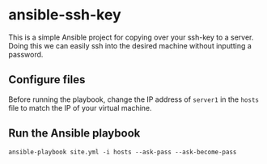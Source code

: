 # ansible-ssh-key

This is a simple Ansible project for copying over your ssh-key to a server. Doing this we can easily ssh into the desired machine without inputting a password.

## Configure files

Before running the playbook, change the IP address of `server1` in the `hosts` file to match the IP of your virtual machine.

## Run the Ansible playbook

```
ansible-playbook site.yml -i hosts --ask-pass --ask-become-pass
```